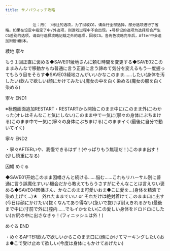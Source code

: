```yaml
---
title: サノバウィッチ攻略
---
```


                注：用(　)标注的选项，为了回收CG，请自行全部选择。部分选项进行了省略。如果在设定中指定了中/外选项，则游戏过程中不会出现。★号标记的选项为选择后会产生CG差别的选项，请自行选择攻略记载之外的选项，回收CG。各角色攻略完毕后，After中会追加附赠H剧本。

綾地 寧々

もう１回正直に褒める◆SAVE01綾地さんに頼む時間を変更する◆SAVE02このままみんなで移動かもね普通に言う正直に言う諦めて気分を変えるもう一度握ってもらう目をそらす◆SAVE03綾地さんがいいかなこのまま……したい(身体を汚したい)飲んで欲しい(顔にかけてみたい)魔女の中を白く染める(魔女の服を白く染める)

寧々 END1

※标题画面追加RESTART・RESTARTから開始このまま中に(このまま外に)わかった(オレはそんなこと気にしない)このまま中で一気に(寧々の身体にぶちまける)このまま中で一気に(寧々の身体にぶちまける)このままイく(最後に自分で動いてイく)

寧々 END2

・寧々AFTERいや、我慢できるはず！(やっぱりもう無理だ！)このまま出す！(少し慎重になる)

因幡 めぐる

◆SAVE01开始このまま因幡さんと続ける……悩む……これもリハーサル別に普通に言う誤魔化すいい機会だから教えてもらうさすがにそんなことは言えない褒める◆SAVE04因幡さん、かなこのまま可愛いおま●こに愛を…(身体を精液で染め上げて…)★　外れたままでいい or それだけは絶対着けてこのまま口に出す(今日は顔にかけたい)抜くなんてあり得ない(急いで抜けば耐えきれるかも)最後まで中に(寸前で外に)膣内……でもイかせたい(この愛しい身体をドロドロにしたい)お尻の中に出さなきゃ！(フィニッシュは外！)

めぐる END

・めぐるAFTER飲んで欲しいからこのまま口に(顔にかけてマーキングしたい)おま●こで受け止めて欲しい(今度は身体にもかけてあげたい)


              
